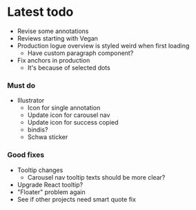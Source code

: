 # Latest todo
* Revise some annotations
* Reviews starting with Vegan
* Production logue overview is styled weird when first loading
    * Have custom paragraph component?
* Fix anchors in production
    * It's because of selected dots

### Must do
* Illustrator
    * Icon for single annotation
    * Update icon for carousel nav
    * Update icon for success copied
    * bindis?
    * Schwa sticker

### Good fixes
* Tooltip changes
    * Carousel nav tooltip texts should be more clear?
* Upgrade React tooltip?
* "Floater" problem again
* See if other projects need smart quote fix